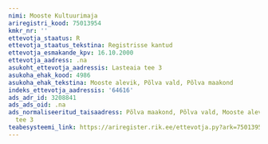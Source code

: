 ```yaml
---
nimi: Mooste Kultuurimaja
ariregistri_kood: 75013954
kmkr_nr: ''
ettevotja_staatus: R
ettevotja_staatus_tekstina: Registrisse kantud
ettevotja_esmakande_kpv: 16.10.2000
ettevotja_aadress: .na
asukoht_ettevotja_aadressis: Lasteaia tee 3
asukoha_ehak_kood: 4986
asukoha_ehak_tekstina: Mooste alevik, Põlva vald, Põlva maakond
indeks_ettevotja_aadressis: '64616'
ads_adr_id: 3208841
ads_ads_oid: .na
ads_normaliseeritud_taisaadress: Põlva maakond, Põlva vald, Mooste alevik, Lasteaia
  tee 3
teabesysteemi_link: https://ariregister.rik.ee/ettevotja.py?ark=75013954&ref=rekvisiidid
---
```

